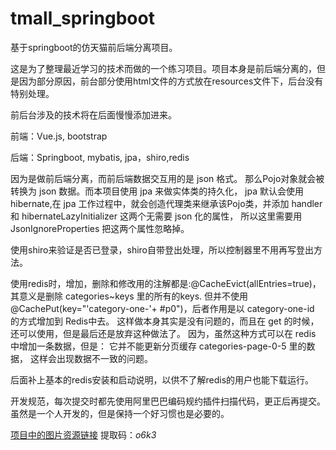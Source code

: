 # tmall_springboot
基于springboot的仿天猫前后端分离项目。

这是为了整理最近学习的技术而做的一个练习项目。项目本身是前后端分离的，但是因为部分原因，前台部分使用html文件的方式放在resources文件下，后台没有特别处理。

前后台涉及的技术将在后面慢慢添加进来。

前端：Vue.js, bootstrap

后端：Springboot, mybatis, jpa，shiro,redis

 
 因为是做前后端分离，而前后端数据交互用的是 json 格式。 那么Pojo对象就会被转换为 json 数据。而本项目使用 jpa 来做实体类的持久化，
 jpa 默认会使用 hibernate,在 jpa 工作过程中，就会创造代理类来继承该Pojo类，并添加 handler 和 hibernateLazyInitializer 这两个无需要 json 化的属性，
 所以这里需要用 JsonIgnoreProperties 把这两个属性忽略掉。
     
 使用shiro来验证是否已登录，shiro自带登出处理，所以控制器里不用再写登出方法。
 
 使用redis时，增加，删除和修改用的注解都是:@CacheEvict(allEntries=true)，其意义是删除 categories~keys 里的所有的keys. 
 但并不使用	@CachePut(key="'category-one-'+ #p0")，后者作用是以 category-one-id 的方式增加到 Redis中去。 
 这样做本身其实是没有问题的，而且在 get 的时候，还可以使用，但是最后还是放弃这种做法了。
 因为，虽然这种方式可以在 redis 中增加一条数据，但是： 它并不能更新分页缓存 categories-page-0-5 里的数据， 这样会出现数据不一致的问题。
 
 后面补上基本的redis安装和启动说明，以供不了解redis的用户也能下载运行。


开发规范，每次提交时都先使用阿里巴巴编码规约插件扫描代码，更正后再提交。虽然是一个人开发的，但是保持一个好习惯也是必要的。

[项目中的图片资源链接](https://pan.baidu.com/s/1VtjKkjXAxAp54S0qZpTTuw) 
提取码：*o6k3*
